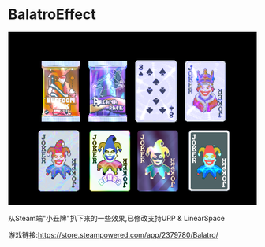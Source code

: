 # BalatroEffect        

![alt text](image.png) </br>

从Steam端"小丑牌"扒下来的一些效果,已修改支持URP & LinearSpace    

游戏链接:https://store.steampowered.com/app/2379780/Balatro/
